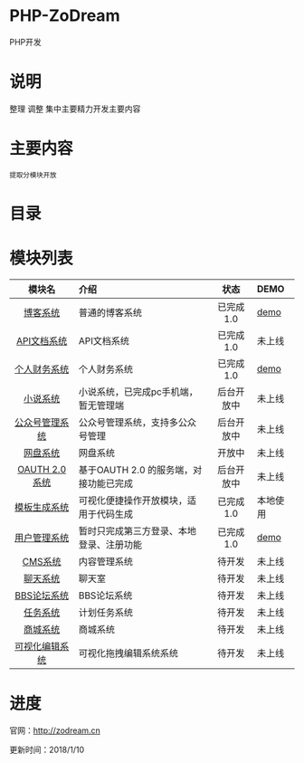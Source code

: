 # PHP-ZoDream
PHP开发

# 说明

整理
调整
集中主要精力开发主要内容

# 主要内容

    提取分模块开放

# 目录

# 模块列表

|模块名     |   介绍    |状态|  DEMO  |
|:--------:|:---------|:----:|:-----|
|[博客系统](https://github.com/zx648383079/PHP-ZoDream/tree/master/Module/Blog)|普通的博客系统|已完成1.0|[demo](http://zodream.cn/blog)|
|[API文档系统](https://github.com/zx648383079/PHP-ZoDream/tree/master/Module/Document)|API文档系统|已完成1.0|未上线|
|[个人财务系统](https://github.com/zx648383079/PHP-ZoDream/tree/master/Module/Finance)|个人财务系统|已完成1.0|[demo](http://zodream.cn/finance)|
|[小说系统](https://github.com/zx648383079/PHP-ZoDream/tree/master/Module/Book)|小说系统，已完成pc手机端，暂无管理端|后台开放中|未上线|
|[公众号管理系统](https://github.com/zx648383079/PHP-ZoDream/tree/master/Module/WeChat)|公众号管理系统，支持多公众号管理|后台开放中|未上线|
|[网盘系统](https://github.com/zx648383079/PHP-ZoDream/tree/master/Module/Disk)|网盘系统|开放中|未上线|
|[OAUTH 2.0 系统](https://github.com/zodream/oauth)|基于OAUTH 2.0 的服务端，对接功能已完成|后台开放中|未上线|
|[模板生成系统](https://github.com/zodream/gzo)|可视化便捷操作开放模块，适用于代码生成|已完成1.0|本地使用|
|[用户管理系统](https://github.com/zx648383079/PHP-ZoDream/tree/master/Module/Auth)|暂时只完成第三方登录、本地登录、注册功能|已完成1.0|[demo](http://zodream.cn/auth)|
|[CMS系统](https://github.com/zx648383079/PHP-ZoDream/tree/master/Module/CMS)|内容管理系统|待开发|未上线|
|[聊天系统](https://github.com/zx648383079/PHP-ZoDream/tree/master/Module/Chat)|聊天室|待开发|未上线|
|[BBS论坛系统](https://github.com/zx648383079/PHP-ZoDream/tree/master/Module/Forum)|BBS论坛系统|待开发|未上线|
|[任务系统](https://github.com/zx648383079/PHP-ZoDream/tree/master/Module/Schedule)|计划任务系统|待开发|未上线|
|[商城系统](https://github.com/zx648383079/PHP-ZoDream/tree/master/Module/Shop)|商城系统|待开发|未上线|
|[可视化编辑系统](https://github.com/zx648383079/PHP-ZoDream/tree/master/Module/Template)|可视化拖拽编辑系统系统|待开发|未上线|


# 进度

官网：http://zodream.cn


更新时间：2018/1/10

